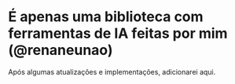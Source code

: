 # É apenas uma biblioteca com ferramentas de IA feitas por mim (@renaneunao)

Após algumas atualizações e implementações, adicionarei aqui. 
